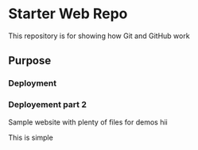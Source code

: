 # Starter Web Repo

This repository is for showing how Git and GitHub work

## Purpose

### Deployment

### Deployement part 2
Sample website with plenty of files for demos
hii


This is simple